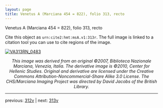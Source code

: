 ```yaml
---
layout: page
title: Venetus A (Marciana 454 = 822), folio 313, recto
---
```


Venetus A (Marciana 454 = 822), folio 313, recto

Cite this object as `urn:cite2:hmt:msA.v1:313r`.  The full image is linked to a citation tool you can use to cite regions of the image.

[![VA313RN_0483](http://www.homermultitext.org/iipsrv?IIIF=/project/homer/pyramidal/deepzoom/hmt/vaimg/2017a/VA313RN_0483.tif/full/800,/0/default.jpg)](http://www.homermultitext.org/ict2/?urn=urn:cite2:hmt:vaimg.2017a:VA313RN_0483) 

<p style="text-align: center; font-style: italic;">This image was derived from an original ©2007, Biblioteca Nazionale Marciana, Venezia, Italia. The derivative image is ©2010, Center for Hellenic Studies. Original and derivative are licensed under the Creative Commons Attribution-Noncommercial-Share Alike 3.0 License. The CHS/Marciana Imaging Project was directed by David Jacobs of the British Library.</p>

---

previous: [312v](../312v/) | next: [313v](../313v/)
